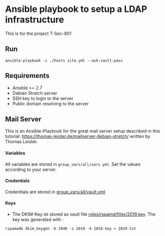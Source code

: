 # Ansible playbook to setup a LDAP infrastructure

This is for the project T-Sec-901

## Run

```
ansible-playbook -i ./hosts site.yml --ask-vault-pass
```

## Requirements

- Ansible >= 2.7
- Debian Stretch server
- SSH key to login to the server
- Public domain resolving to the server

## Mail Server

This is an Ansible-Playbook for the great mail server setup described in this tutorial: https://thomas-leister.de/mailserver-debian-stretch/ written by Thomas Leister.

#### Variables

All variables are stored in `group_vars/all/vars.yml`. Set the values according to your server.

#### Credentials

Credentials are stored in [group_vars/all/vault.yml](group_vars/all/vault.yml).

#### Keys

- The DKIM-Key ist stored as vault file [roles/rspamd/files/2019.key](roles/rspamd/files/2019.key). The key was generated with :
```
rspamadm dkim_keygen -b 2048 -s 2019 -k 2019.key > 2019.txt
```


